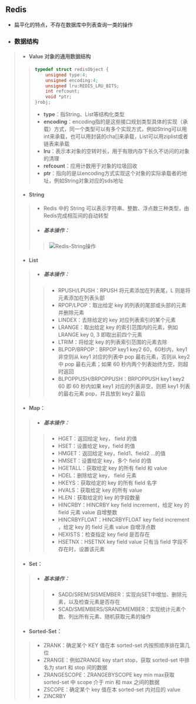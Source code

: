 ## Redis

- 扁平化的特点，不存在数据库中列表查询一类的操作

- ### 数据结构

> - #### Value 对象的通用数据结构
>
> > ```c
> > typedef struct redisObject {
> >     unsigned type:4;
> >     unsigned encoding:4;
> >     unsigned lru:REDIS_LRU_BITS;
> >     int refcount;
> >     void *ptr;
> > }robj;
> > ```
> >
> > - **type**：指String、List等结构化类型
> > - **encoding**：encoding指的是这些接口规划类型具体的实现（承载）方式，同一个类型可以有多个实现方式，例如String可以用int来承载，也可以用封装的cha[]来承载，List可以用ziplist或者链表来承载
> > - **lru**：表示本对象的空转时长，用于有限内存下长久不访问的对象的清理
> > - **refcount**：应用计数用于对象的垃圾回收
> > - **ptr**：指向的是以encoding方式实现这个对象的实际承载者的地址，例如String对象对应的sds地址
>
> - #### String
>
> >- Redis 中的 String 可以表示字符串、整数、浮点数三种类型，由Redis完成相互间的自动转型
> >
> >- ##### 基本操作：
> >
> > > ![Redis-String操作](https://note.youdao.com/yws/api/personal/file/WEBda5af15f4bd8cfc917bf6764295d3d05?method=download&shareKey=c5e74b3ff893de9a0f9e53fffce19803)
>
> - #### List
>
> > - ##### 基本操作：
> >
> > > - RPUSH/LPUSH：RPUSH 将元素添加在列表尾，L 则是将元素添加在列表头部
> > > - RPOP/LPOP：取出给定 key 的列表的尾部或头部的元素并删除元素
> > > - LINDEX：去除给定的 key 对应列表索引的某个元素
> > > - LRANGE：取出给定 key 的索引范围内的元素，例如 LRANGE key 0, 3 即取出前四个元素
> > > - LTRIM：将给定 key 的列表索引范围的元素去除
> > > - BLPOP/BRPOP：BRPOP key1 key2 60，60秒内，key1 非空则从 key1 对应的列表中 pop 最右元素，否则从 key2 中 pop 最右元素；如果 60 秒内两个列表始终为空，则超时返回
> > > - BLPOPPUSH/BRPOPPUSH：BRPOPPUSH key1 key2 60 即 60 秒内如果 key1 对应的列表非空，则把 key1 列表的最右元素 pop，并且放到 key2 最后
>
> - #### Map：
>
> > - ##### 基本操作：
> >
> > > - HGET：返回给定 key， field 的值
> > > - HSET：设置给定 key，field 的值
> > > - HMGET：返回给定 key，field1、field2 ...的值
> > > - HMSET：设置给定 key，多个 field 的值
> > > - HGETALL：获取给定 key 的所有 field 和 value
> > > - HDEL：删除给定 key， field 元素
> > > - HKEYS：获取给定的 key 的所有 field 名字
> > > - HVALS：获取给定 key 的所有 value
> > > - HLEN：获取给定的 key 的字段数量
> > > - HINCRBY：HINCRBY key field increment，给定 key 的 field 元素 value 自增整数
> > > - HINCRBYFLOAT：HINCRBYFLOAT key field increment ，给定 key 的 field 元素 value 自增浮点数
> > > - HEXISTS：检查指定 key field 是否存在
> > > - HSETNX：HSETNX key field value 只有当 field 字段不存在时，设置该元素
>
> - #### Set：
>
> > - ##### 基本操作：
> >
> > > - SADD/SREM/SISMEMBER：实现向SET中增加、删除元素，以及检查元素是否存在
> > > - SCAD/SMEMBERS/SRANDMEMBER：实现统计元素个数、列出所有元素、随机获取元素的操作
>
> - #### Sorted-Set：
>
> > - ZRANK：确定某个 KEY 值在本 sorted-set 内按照顺序排在第几位
> > - ZRANGE：例如ZRANGE key start stop，获取 sorted-set 中排名为 start 和 stop 间的数据
> > - ZRANGESCOPE：ZRANGEBYSCOPE key min max获取 sorted-set 中 scope 介于 min 和 max 之间的数据
> > - ZSCOPE：确定某个 key 值在本 sorted-set 内对应的 value
> > - ZINCRBY